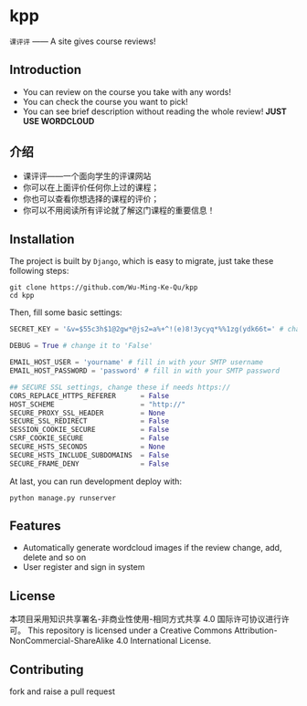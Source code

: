 # kpp
`课评评` —— A site gives course reviews!

## Introduction

- You can review on the course you take with any words!
- You can check the course you want to pick!
- You can see brief description without reading the whole review! **JUST USE WORDCLOUD**

## 介绍

- 课评评——一个面向学生的评课网站
- 你可以在上面评价任何你上过的课程；
- 你也可以查看你想选择的课程的评价；
- 你可以不用阅读所有评论就了解这门课程的重要信息！

## Installation

The project is built by `Django`, which is easy to migrate, just take these following steps:

```shell
git clone https://github.com/Wu-Ming-Ke-Qu/kpp
cd kpp
```

Then, fill some basic settings:

```python
SECRET_KEY = '&v=$55c3h$1@2gw*@js2=a%+^!(e)8!3ycyq*%%1zg(ydk66t=' # change it if used in production environment

DEBUG = True # change it to 'False'

EMAIL_HOST_USER = 'yourname' # fill in with your SMTP username
EMAIL_HOST_PASSWORD = 'password' # fill in with your SMTP password

## SECURE SSL settings, change these if needs https://
CORS_REPLACE_HTTPS_REFERER      = False
HOST_SCHEME                     = "http://"
SECURE_PROXY_SSL_HEADER         = None
SECURE_SSL_REDIRECT             = False
SESSION_COOKIE_SECURE           = False
CSRF_COOKIE_SECURE              = False
SECURE_HSTS_SECONDS             = None
SECURE_HSTS_INCLUDE_SUBDOMAINS  = False
SECURE_FRAME_DENY               = False
```

At last, you can run development deploy with:

```shell
python manage.py runserver
```

## Features

- Automatically generate wordcloud images if the review change, add, delete and so on
- User register and sign in system

## License

本项目采用知识共享署名-非商业性使用-相同方式共享 4.0 国际许可协议进行许可。
This repository is licensed under a Creative Commons Attribution-NonCommercial-ShareAlike 4.0 International License.


## Contributing

fork and raise a pull request
